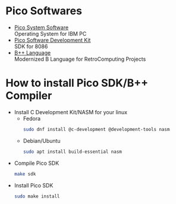 # Pico Softwares

- [Pico System Software](docs/pico.md) \
    Operating System for IBM PC
- [Pico Software Development Kit](docs/sdk.md) \
    SDK for 8086
- [B++ Language](docs/bpp.md) \
    Modernized B Language for RetroComputing Projects

# How to install Pico SDK/B++ Compiler

- Install C Development Kit/NASM for your linux
    - Fedora
        ```sh
        sudo dnf install @c-development @development-tools nasm
        ```
    - Debian/Ubuntu
        ```sh
        sudo apt install build-essential nasm
        ```
- Compile Pico SDK
    ```sh
    make sdk
    ```
- Install Pico SDK
    ```sh
    sudo make install
    ```